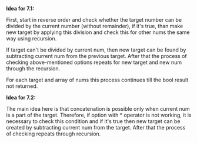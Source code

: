 **Idea for 7.1:**

First, start in reverse order and check whether the target number can be divided by the current number (without remainder), if it's true, 
than make new target by applying this division and check this for other nums the same way using recursion.

If target can't be divided by current num, then new target can be found by subtracting current num from the previous target. 
After that the process of checking above-mentioned options repeats for new target and new num through the recursion.

For each target and array of nums this process continues till the bool result not returned. 

**Idea for 7.2:**

The main idea here is that concatenation is possible only when current num is a part of the target. 
Therefore, if option with * operator is not working, it is necessary to check this condition and if it's true then new target can
be created by subtracting current num from the target. After that the process of checking repeats through recursion.
